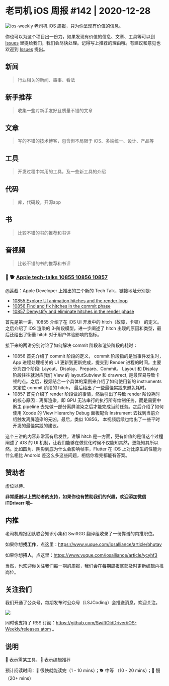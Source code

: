 # 老司机 iOS 周报 #142 | 2020-12-28

![ios-weekly](https://github.com/SwiftOldDriver/iOS-Weekly/blob/master/assets/ios-weekly.png?raw=true)
老司机 iOS 周报，只为你呈现有价值的信息。

你也可以为这个项目出一份力，如果发现有价值的信息、文章、工具等可以到 [Issues](https://github.com/SwiftOldDriver/iOS-Weekly/issues) 里提给我们，我们会尽快处理。记得写上推荐的理由哦。有建议和意见也欢迎到 [Issues](https://github.com/SwiftOldDriver/iOS-Weekly/issues) 提出。

## 新闻

> 行业相关的新闻、趣事、看法

## 新手推荐

> 收集一些对新手友好且质量不错的文章

## 文章

> 写的不错的技术博客，包含但不局限于 iOS、多端统一、设计、产品等

## 工具

> 开发过程中常用的工具，及一些新工具的介绍

## 代码

> 库，代码段，开源app

## 书

> 比较不错的书的推荐和书评

## 音视频

> 比较不错的书的推荐和书评

### 🌟 🐕 [Apple tech-talks 10855 10856 10857](https://developer.apple.com/videos/play/tech-talks/10855)

[@莲叔](https://github.com/aaaron7)：Apple Developer 上推出的三个新的 Tech Talk，链接地址分别是:

* [10855 Explore UI animation hitches and the render loop](https://developer.apple.com/videos/play/tech-talks/10855)
* [10856 Find and fix hitches in the commit phase](https://developer.apple.com/videos/play/tech-talks/10856)
* [10857 Demystify and eliminate hitches in the render phase](https://developer.apple.com/videos/play/tech-talks/10857)

首先是第一讲，10855 介绍了在 iOS UI 开发中的 hitch（故障，卡顿） 的定义。 之后介绍了 iOS 渲染的 3-阶段模型。进一步阐述了 hitch 出现的原因和类型，最后还给出了衡量 hitch 对于用户体验影响的指标。

接下来的两讲分别讨论了如何解决 commit 阶段和渲染阶段的耗时：

* 10856 首先介绍了 commit 阶段的定义， commit 阶段指的是当事件发生时， App 进程处理相关的 UI 更新到更新完成，提交到 Render 进程的时间。主要分为四个阶段: Layout、Display、Prepare、Commit。 Layout 和 Display 阶段往往就对应我们 View 的 layoutSubview 和 drawrect, 是最容易导致卡顿的点。之后，视频结合一个具体的案例来介绍了如何使用新的 instruments 来定位 commit 阶段的 hitch， 最后给出了一些最佳实践来避免耗时。
* 10857 首先介绍了 render 阶段做的事情，然后引出了导致 render 阶段耗时的核心原因：离屏渲染。即 GPU 无法串行的执行所有绘制任务，而是需要中断主 pipeline 去先做一部分离屏渲染之后才能完成当前任务。之后介绍了如何使用 Xcode 的 View Hierarchy Debug 面板配合 Instrument 去找到当前介绍触发离屏渲染的元凶。最后，类似 10856， 本视频后续也给出了一些平时开发的最佳实践的建议。

这个三讲的内容非常富有启发性，讲解 hitch 是一方面，更有价值的是借这个过程阐述了 iOS 的 UI 机制，让我们能够在做优化时候不仅能知其然，更能知其所以然。比如圆角、阴影到底为什么会影响帧率，Flutter 在 iOS 上对比原生的性能为什么相比 Android 差这么多这些问题，相信你看完都能有答案。

## 赞助者

虚位以待..

**非常感谢以上赞助者的支持，如果你也有赞助我们的兴趣，欢迎添加微信 iTDriverr 哦~**

## 内推

老司机周报团队联合知识小集和 SwiftGG 翻译组收录了一份靠谱的内推职位。

如果你想**找工作**，点这里：https://www.yuque.com/iosalliance/article/bhutav

如果你想**招人**，点这里：https://www.yuque.com/iosalliance/article/ycyhf3

当然，也欢迎你关注我们每一期的周报，我们会在每期周报底部及时更新编辑内推岗位。

## 关注我们

我们开通了公众号，每期发布时公众号（LSJCoding）会推送消息，欢迎关注。

![](https://github.com/SwiftOldDriver/iOS-Weekly/blob/master/assets/qrcode_for_wechat.jpg?raw=true)

同时也支持了 RSS 订阅：https://github.com/SwiftOldDriver/iOS-Weekly/releases.atom 。

## 说明

🚧 表示需某工具，🌟 表示编辑推荐

预计阅读时间：🐎 很快就能读完（1 - 10 mins）；🐕 中等 （10 - 20 mins）；🐢 慢（20+ mins）
